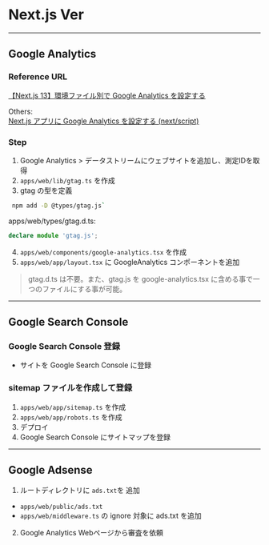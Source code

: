 # Next.js Ver

___________________________________________________________________________________________________

## Google Analytics

### Reference URL

[【Next.js 13】環境ファイル別で Google Analytics を設定する](https://zenn.dev/kazuki23/articles/4cc0cf35a20ac0)

Others:  
[Next.js アプリに Google Analytics を設定する (next/script)](https://maku.blog/p/zycmw6f/)

### Step

1. Google Analytics > データストリームにウェブサイトを追加し、測定IDを取得
2. `apps/web/lib/gtag.ts` を作成
3. gtag の型を定義

```bash
 npm add -D @types/gtag.js`
 ```

apps/web/types/gtag.d.ts:  

```ts
declare module 'gtag.js'; 
```

4. `apps/web/components/google-analytics.tsx` を作成
5. `apps/web/app/layout.tsx` に GoogleAnalytics コンポーネントを追加

> gtag.d.ts は不要。また、gtag.js を google-analytics.tsx に含める事で一つのファイルにする事が可能。
___________________________________________________________________________________________________

## Google Search Console

### Google Search Console 登録

* サイトを Google Search Console に登録

### sitemap ファイルを作成して登録

1. `apps/web/app/sitemap.ts` を作成
2. `apps/web/app/robots.ts` を作成
3. デプロイ
4. Google Search Console にサイトマップを登録

___________________________________________________________________________________________________

## Google Adsense

1. ルートディレクトリに `ads.txt`を 追加

* `apps/web/public/ads.txt`
* `apps/web/middleware.ts` の ignore 対象に ads.txt を追加

2. Google Analytics Webページから審査を依頼

